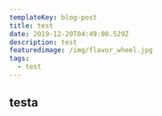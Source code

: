 ```yaml
---
templateKey: blog-post
title: test
date: 2019-12-20T04:49:08.529Z
description: test
featuredimage: /img/flavor_wheel.jpg
tags:
  - test
---
```

## testa
